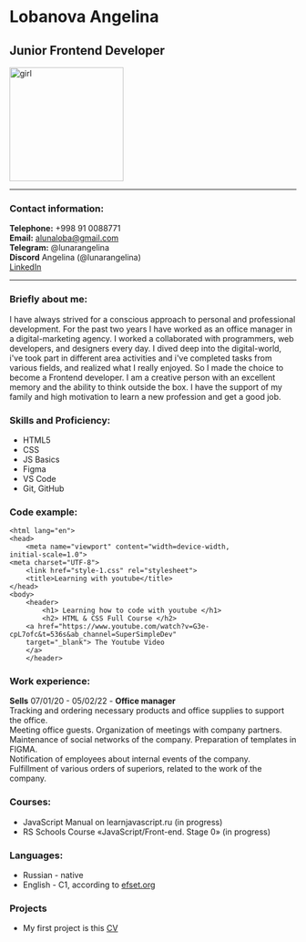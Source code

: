 # **Lobanova Angelina**  
## Junior Frontend Developer  
<img src="https://avatars.githubusercontent.com/u/106955412?v=4" alt="girl" width=200px heihgt=200px>  

***
### Contact information:    
**Telephone:** +998 91 0088771    
**Email:** alunaloba@gmail.com    
**Telegram:** @lunarangelina    
**Discord** Angelina (@lunarangelina)    
[LinkedIn](https://www.linkedin.com/in/angelina-lobanova-2b4446234/)  
***
### Briefly about me:    
I have always strived for a conscious approach to personal and professional development. For the past two years I have worked as an office manager in a digital-marketing agency. I worked a collaborated with programmers, web developers, and designers every day. I dived deep into the digital-world, i've took part in different area activities and i've completed tasks from various fields, and realized what I really enjoyed. So I made the choice to become a Frontend developer. I am a creative person with an excellent memory and the ability to think outside the box. I have the support of my family and high motivation to learn a new profession and get a good job.     
### Skills and Proficiency:  
* HTML5   
* CSS   
* JS Basics  
* Figma  
* VS Code  
* Git, GitHub    
### Code example:  

```<!doctype html>
<html lang="en">
<head>
    <meta name="viewport" content="width=device-width, 
initial-scale=1.0">
<meta charset="UTF-8"> 
    <link href="style-1.css" rel="stylesheet">
    <title>Learning with youtube</title>
</head>
<body>
    <header>
        <h1> Learning how to code with youtube </h1>
        <h2> HTML & CSS Full Course </h2>
    <a href="https://www.youtube.com/watch?v=G3e-cpL7ofc&t=536s&ab_channel=SuperSimpleDev" 
    target="_blank"> The Youtube Video
    </a>
    </header>  
```            
### Work experience:    
**Sells** 07/01/20 - 05/02/22 - **Office manager**          
Tracking and ordering necessary products and office supplies to support the office.  
Meeting office guests. Organization of meetings with company partners.    
Maintenance of social networks of the company. Preparation of templates in FIGMA.  
Notification of employees about internal events of the company.  
Fulfillment of various orders of superiors, related to the work of the company.    
### Courses:    
* JavaScript Manual on learnjavascript.ru (in progress) 
* RS Schools Course «JavaScript/Front-end. Stage 0» (in progress) 
### Languages:    
* Russian - native 
* English - C1, according to [efset.org](https://www.efset.org/) 
### Projects     
* My first project is this 
[CV](https://LunarAngelina.github.io/rsschool-cv/cv)
